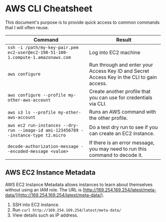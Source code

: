 # AWS CLI Cheatsheet

This document's purpose is to provide quick access to common commands that I will often reuse.

Command | Result
------- | ------
`ssh -i /path/my-key-pair.pem ec2-user@ec2-198-51-100-1.compute-1.amazonaws.com` | Log into EC2 machine
`aws configure` | Run through and enter your Access Key ID and Secret Access Key in the CLI to gain access.
`aws configure --profile my-other-aws-account` | Create another profile that you can use for credentials via CLI.
`aws s3 ls --profile my-other-aws-account` | Runs an AWS command with the other profile.
`aws ec2 run-instances --dry-run --image-id ami-123456789 --instance-type t2.micro` | Do a test dry run to see if you can create an EC2 instance.
`decode-authorization-message --encoded-message <value>` | If there is an error message, you may need to run this command to decode it.

## AWS EC2 Instance Metadata

AWS EC2 Instance Metadata allows instances to learn about themselves without using an IAM role. The URL is [http://169.254.169.254/latest/meta-data/](http://169.254.169.254/latest/meta-data/).

1. SSH into EC2 instance.
2. Run `curl http://169.254.169.254/latest/meta-data/`
3. View details such as IP address.
